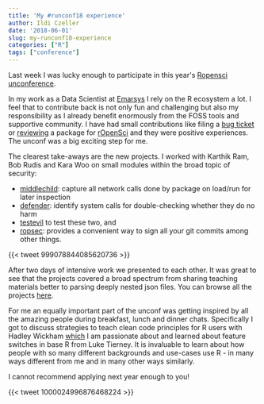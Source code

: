 ```yaml
---
title: 'My #runconf18 experience'
author: Ildi Czeller
date: '2018-06-01'
slug: my-runconf18-experience
categories: ["R"]
tags: ["conference"]
---
```


Last week I was lucky enough to participate in this year's [Ropensci unconference](http://unconf18.ropensci.org/).

In my work as a Data Scientist at [Emarsys](https://www.emarsys.com/en/) I rely on the R ecosystem a lot. I feel that to contribute back is not only fun and challenging but also my responsibility as I already benefit enormously from the FOSS tools and supportive community. I have had small contributions like filing a [bug ticket](https://github.com/r-dbi/bigrquery/issues/240) or [reviewing](https://github.com/ropensci/onboarding/issues/145) a package for [rOpenSci](https://ropensci.org/) and they were positive experiences. The unconf was a big exciting step for me.

The clearest take-aways are the new projects. I worked with Karthik Ram, Bob Rudis and Kara Woo on small modules within the broad topic of security:

* [middlechild](https://github.com/ropenscilabs/middlechild): capture all network calls done by package on load/run for later inspection
* [defender](https://github.com/ropenscilabs/defender): identify system calls for double-checking whether they do no harm
* [testevil](https://github.com/ropenscilabs/testevil) to test these two, and
* [ropsec](https://github.com/ropenscilabs/ropsec): provides a convenient way to sign all your git commits among other things.

{{< tweet 999078844085620736 >}}

After two days of intensive work we presented to each other. It was great to see that the projects covered a broad spectrum from sharing teaching materials better to parsing deeply nested json files. You can browse all the projects [here](https://ropenscilabs.github.io/runconf18-projects/).

For me an equally important part of the unconf was getting inspired by all the amazing people during breakfast, lunch and dinner chats. Specifically I got to discuss strategies to teach clean code principles for R users with Hadley Wickham [which](https://github.com/czeildi/erum-2018-clean-r-code) I am passionate about and learned about feature switches in base R from Luke Tierney. It is invaluable to learn about how people with so many different backgrounds and use-cases use R - in many ways different from me and in many other ways similarly.

I cannot recommend applying next year enough to you!

{{< tweet 1000024996876468224 >}}

